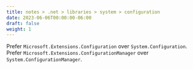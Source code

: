 ```yaml
---
title: notes > .net > libraries > system > configuration
date: 2023-06-06T00:00:00-06:00
draft: false
weight: 1
---
```


Prefer `Microsoft.Extensions.Configuration` over `System.Configuration`.  
Prefer `Microsoft.Extensions.ConfigurationManager` over `System.ConfigurationManager`.
